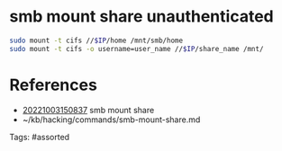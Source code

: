 # smb mount share unauthenticated
```bash
sudo mount -t cifs //$IP/home /mnt/smb/home
sudo mount -t cifs -o username=user_name //$IP/share_name /mnt/
```

# References
- [20221003150837](/zet/20221003150837/) smb mount share
- ~/kb/hacking/commands/smb-mount-share.md

Tags:
    #assorted

